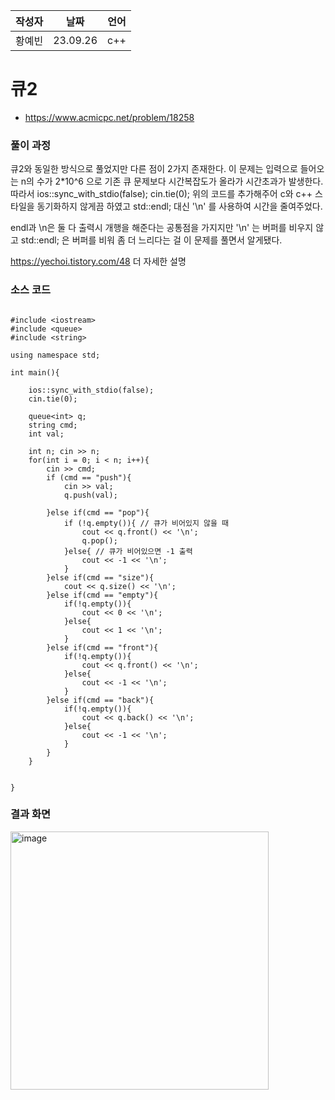 | 작성자  |   날짜   | 언어    |
| ------- | --------- | ------- |
| 황예빈  | 23.09.26  | c++  |

# 큐2

 - https://www.acmicpc.net/problem/18258
  

### 풀이 과정  

큐2와 동일한 방식으로 풀었지만 다른 점이 2가지 존재한다. 
이 문제는 입력으로 들어오는 n의 수가 2*10^6 으로 기존 큐 문제보다 시간복잡도가 올라가 시간초과가 발생한다. 
따라서 
ios::sync_with_stdio(false);
cin.tie(0);
위의 코드를 추가해주어 c와 c++ 스타일을 동기화하지 않게끔 하였고
std::endl; 대신 '\n' 를 사용하여 시간을 줄여주었다.

endl과 \n은 둘 다 출력시 개행을 해준다는 공통점을 가지지만 
'\n' 는 버퍼를 비우지 않고 std::endl; 은 버퍼를 비워 좀 더 느리다는 걸 이 문제를 풀면서 알게됐다. 

https://yechoi.tistory.com/48
더 자세한 설명 

### 소스 코드

```

#include <iostream>
#include <queue>
#include <string>

using namespace std;

int main(){

    ios::sync_with_stdio(false);
    cin.tie(0);

    queue<int> q;
    string cmd;
    int val;

    int n; cin >> n;
    for(int i = 0; i < n; i++){
        cin >> cmd;
        if (cmd == "push"){
            cin >> val;
            q.push(val);

        }else if(cmd == "pop"){
            if (!q.empty()){ // 큐가 비어있지 않을 때
                cout << q.front() << '\n';
                q.pop();
            }else{ // 큐가 비어있으면 -1 출력
                cout << -1 << '\n';
            }
        }else if(cmd == "size"){
            cout << q.size() << '\n';
        }else if(cmd == "empty"){
            if(!q.empty()){
                cout << 0 << '\n';
            }else{
                cout << 1 << '\n';
            }
        }else if(cmd == "front"){
            if(!q.empty()){
                cout << q.front() << '\n';
            }else{
                cout << -1 << '\n';
            }
        }else if(cmd == "back"){
            if(!q.empty()){
                cout << q.back() << '\n';
            }else{
                cout << -1 << '\n';
            }
        }
    }


}

```

### 결과 화면

<img width="413" alt="image" src="https://github.com/gnbhub/20232_C_Algorithm/assets/108808701/559e2eca-7a89-4d8f-a446-9e20e56af1c7">


